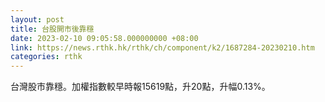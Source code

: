 ```yaml
---
layout: post
title: 台股開市後靠穩
date: 2023-02-10 09:05:58.000000000 +08:00
link: https://news.rthk.hk/rthk/ch/component/k2/1687284-20230210.htm
categories: rthk
---
```


台灣股市靠穩。加權指數較早時報15619點，升20點，升幅0.13%。
